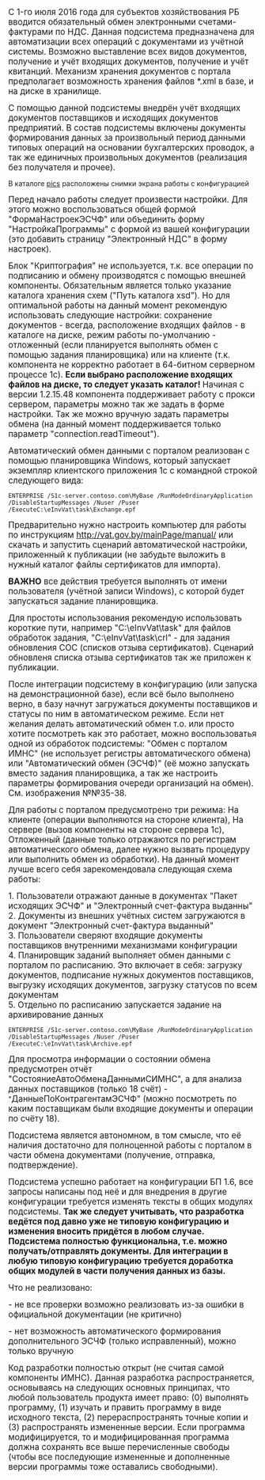 <p><big>C 1-го июля 2016 года для субъектов хозяйствования РБ вводится обязательный обмен электронными счетами-фактурами по НДС. Данная подсистема предназначена для автоматизации всех операций с документами из учётной системы. Возможно выставление всех видов документов, получение и учёт входящих документов, получение и учёт квитанций. Механизм хранения документов с портала предполагает возможность хранения файлов *.xml в базе, и на диске в хранилище.</big></p>

<p><big>С помощью данной подсистемы внедрён учёт входящих документов поставщиков и исходящих документов предприятий. В состав подсистемы включены документы формирования данных за произвольный период данными типовых операций на основании бухгалтерских проводок, а так же единичных произвольных документов (реализация без получателя и прочее).</big></p>

<p>В каталоге <a href="/pics">pics</a> расположены снимки экрана работы с конфигурацией</p>

<p><big>Перед начало работы следует произвести настройки. Для этого можно воспользоваться общей формой "ФормаНастроекЭСЧФ" или объединить форму "НастройкаПрограммы" с формой из вашей конфигурации (это добавить страницу "Электронный НДС" в форму настроек).</big></p>

<p><big>Блок "Криптография" не используется, т.к. все операции по подписанию и обмену производятся с помощью внешней компоненты. Обязательным является только указание каталога хранения схем ("Путь каталога xsd"). Но для оптимальной работы на данный момент рекомендую использовать следующие настройки: сохранение документов - всегда, расположение входящих файлов - в каталоге на диске, режим работы по-умолчанию - отложенный (если планируется выполнять обмен с помощью задания планировщика) или на клиенте (т.к. компонента не корректно работает в 64-битном серверном процессе 1с). <strong>Если выбрано расположение входящих файлов на диске, то следует указать каталог! </strong>Начиная с версии 1.2.15.48 компонента поддерживает работу с прокси сервером, параметры можно так же задать в форме настройки. Так же можно вручную задать параметры обмена (на данный момент поддерживается только параметр "connection.readTimeout").</big></p>

<p><big>Автоматический обмен данными с порталом реализован с помощью планировщика Windows, который запускает экземпляр клиентского приложения 1с с командной строкой следующего вида:</big></p>

<pre>
<code class="language-bash">ENTERPRISE /S1c-server.contoso.com\MyBase /RunModeOrdinaryApplication /DisableStartupMessages /Nuser /Puser /ExecuteC:\eInvVat\task\Exchange.epf</code></pre>

<p><big>Предварительно нужно настроить компьютер для работы по инструкциям <a href="http://vat.gov.by/mainPage/manual/" target="_blank">http://vat.gov.by/mainPage/manual/</a> или скачать и запустить сценарий автоматической настройки, приложенный к публикации (не забудьте выложить в нужный каталог файлы сертификатов для импорта).</big></p>

<p><big><strong>ВАЖНО</strong> все действия требуется выполнять от имени пользователя (учётной записи Windows), с которой будет запускаться задание планировщика.</big></p>

<p><big>Для простоты использования рекомендую использовать короткие пути, например "C:\eInvVat\task" для файлов обработок задания, "C:\eInvVat\task\crl" - для задания обновления СОС (списков отзыва сертификатов). Сценарий обновленя списка отзыва сертификатов так же приложен к публикации.</big></p>

<p><big>После интеграции подсистему в конфигурацию (или запуска на демонстрационной базе), если всё было выполнено верно, в базу начнут загружаться документы поставщиков и статусы по ним в автоматическом режиме. Если нет желания делать автоматический обмен т.о. или просто хотите посмотреть как это работает, можно воспользоватья одной из обработок подсистемы: "Обмен с порталом ИМНС" (не использует регистры автоматического обмена) или "Автоматический обмен (ЭСЧФ)" (её можно запускать вместо задания планировщика, а так же настроить параметры формирования очереди организаций на обмен). См. изображения №№35-38.</big></p>

<p><big>Для работы с порталом предусмотрено три режима: На клиенте (операции выполняются на стороне клиента), На сервере (вызов компоненты на стороне сервера 1с), Отложенный (данные только отражаются по регистрам автоматического обмена, далее нужно вызвать процедуру или выполнить обмен из обработки). На данный момент лучше всего себя зарекомендовала следующая схема работы:</big></p>

<div><big>1. </big><big>Пользователи отражают данные в документах "Пакет исходящих ЭСЧФ" и "Электронный счет-фактура выданны"</big></div>

<div><big>2. Документы из внешних учётных систем загружаются в документ "Электронный счет-фактура выданный"</big></div>

<div><big>3. Пользователи сверяют входящие документы поставщиков внутренними механизмами конфигурации</big></div>

<div><big>4. Планировщик заданий выполняет обмен данными с порталом по расписанию. Это включает в себя: загрузку документов, подписание нужных документов поставщиков, выгрузку исходящих документов, загрузку статусов по всем документам</big></div>

<div><big>5. Отдельно по расписанию запускается задание на архивирование данных</big></div>

<div>
<pre>
<code>ENTERPRISE /S1c-server.contoso.com\MyBase /RunModeOrdinaryApplication /DisableStartupMessages /Nuser /Puser /ExecuteC:\eInvVat\task\Archive.epf</code></pre>

<p><big>Для просмотра информации о состоянии обмена предусмотрен отчёт "СостояниеАвтоОбменаДаннымиСИМНС", а для анализа данных поставщиков (только 18 счёт) - </big>"<big>ДанныеПоКонтрагентамЭСЧФ" (можно посмотреть по каким поставщикам были входящие документы и операции по счёту 18).</big></p>

<p><big>Подсистема является автономном, в том смысле, что её наличия достаточно для полноценной работы с порталом в части обмена документами (получение, отправка, подтверждение).</big></p>

<p><big>Подсистема успешно работает на конфигурации БП 1.6, все запросы написаны под неё и для внедрения в другие конфигурации требуется изменять тексты в общих модулях подсистемы. <strong>Так же следует учитывать, что разработка ведётся под давно уже не типовую конфигурацию и изменения вносить придётся в любом случае.</strong> <strong>Подсистема полностью функциональна, т.е. можно получать/отправлять документы. Для интеграции в любую типовую конфигурацию требуется доработка общих модулей в части получения данных из базы.</strong></big></p>

<p><big>Что не реализовано:</big></p>

<p><big>- не все проверки возможно реализовать из-за ошибки в официальной документации (не критично)</big></p>

<p><big>- нет возможность автоматического формирования дополнительного ЭСЧФ (только исправленный), можно только вручную</big></p>

<p><big>Код разработки полностью открыт (не считая самой компоненты ИМНС). Данная разработка распространяется, основываясь на следующих основных принципах, что любой пользователь продукта имеет право: (0) выполнять программу, (1) изучать и править программу в виде исходного текста, (2) перераспространять точные копии и (3) распространять измененные версии. Если программа модифицируется, то и модифицированная программа должна сохранять все выше перечисленные свободы (чтобы все последующие измененные и дополненные версии программы тоже оставались свободными).</big></p>
</div>

<p></p>
